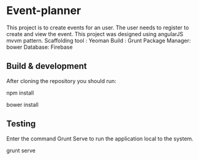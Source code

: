 # Event-planner

This project is to create events for an user. The user needs to register to create and view the event.
This project was designed using angularJS mvvm pattern. 
Scaffolding tool : Yeoman
Build : Grunt
Package Manager: bower
Database:  Firebase

## Build & development
After cloning the repository you should run:

npm install

bower install

## Testing

Enter the command Grunt Serve to run the application local to the system.

grunt serve

